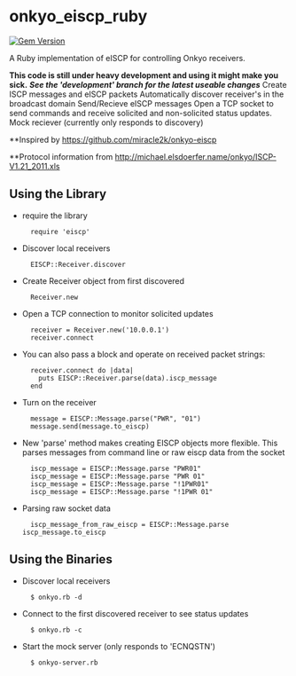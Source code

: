 onkyo_eiscp_ruby
================
[![Gem Version](https://badge.fury.io/rb/onkyo_eiscp_ruby.png)](http://badge.fury.io/rb/onkyo_eiscp_ruby)

A Ruby implementation of eISCP for controlling Onkyo receivers.

**This code is still under heavy development and using it might make you sick.**
***See the 'development' branch for the latest useable changes***
Create ISCP messages and eISCP packets
Automatically discover receiver's in the broadcast domain
Send/Recieve eISCP messages
Open a TCP socket to send commands and receive solicited and non-solicited status updates.
Mock reciever (currently only responds to discovery)

**Inspired by https://github.com/miracle2k/onkyo-eiscp

**Protocol information from http://michael.elsdoerfer.name/onkyo/ISCP-V1.21_2011.xls



Using the Library
-----------------
* require the library

		require 'eiscp'

* Discover local receivers

		EISCP::Receiver.discover

* Create Receiver object from first discovered

		Receiver.new

* Open a TCP connection to monitor solicited updates

		receiver = Receiver.new('10.0.0.1')
		receiver.connect

* You can also pass a block and operate on received packet strings:

		receiver.connect do |data|
		  puts EISCP::Receiver.parse(data).iscp_message
		end

* Turn on the receiver

		message = EISCP::Message.parse("PWR", "01")
		message.send(message.to_eiscp)

* New 'parse' method makes creating EISCP objects more flexible.
This parses messages from command line or raw eiscp data from the socket
        
		iscp_message = EISCP::Message.parse "PWR01"
		iscp_message = EISCP::Message.parse "PWR 01"
		iscp_message = EISCP::Message.parse "!1PWR01"
		iscp_message = EISCP::Message.parse "!1PWR 01"

* Parsing raw socket data

		iscp_message_from_raw_eiscp = EISCP::Message.parse iscp_message.to_eiscp

Using the Binaries
------------------

* Discover local receivers

		$ onkyo.rb -d

* Connect to the first discovered receiver to see status updates

		$ onkyo.rb -c

* Start the mock server (only responds to 'ECNQSTN')

		$ onkyo-server.rb
